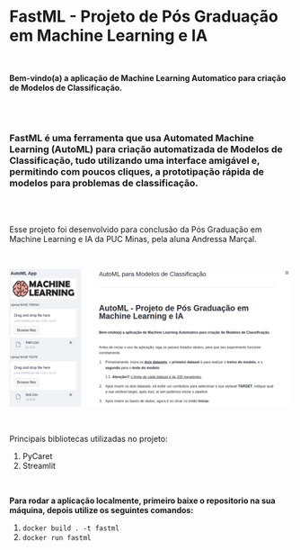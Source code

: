 # FastML - Projeto de Pós Graduação em Machine Learning e IA

<br>

**Bem-vindo(a) a aplicação de Machine Learning Automatico para criação de Modelos de Classificação.**

<br><br>

### **FastML é uma ferramenta que usa Automated Machine Learning (AutoML) para criação automatizada de Modelos de Classificação, tudo utilizando uma interface amigável e, permitindo com poucos cliques, a prototipação rápida de modelos para problemas de classificação.**

<br><br>


Esse projeto foi desenvolvido para conclusão da Pós Graduação em Machine Learning e IA da PUC Minas, pela aluna Andressa Marçal.

<br>

<a href="https://drive.google.com/file/d/1Gsu9_oCBn6IJ108XkljEZAl9W1fKbF0R/view?usp=sharing" title="Demostração da Ferramenta"><img src="demo-ferramenta-automl.png" alt="Vídeo de Demostração do Funcionamento da Ferramenta" /></a>

<br>


Principais bibliotecas utilizadas no projeto:
1. PyCaret
2. Streamlit


<br>


**Para rodar a aplicação localmente, primeiro baixe o repositorio na sua máquina, depois utilize os seguintes comandos:**

1. `docker build . -t fastml`
2. `docker run fastml` 
